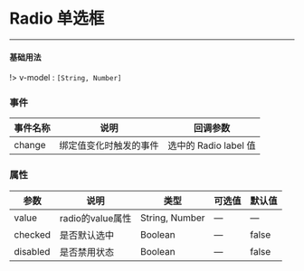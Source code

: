 # Radio 单选框
----
#### 基础用法
<vuep  :options="{ tabSize: 2 }"  template="#example"></vuep>

!> v-model : ```[String, Number]```

### 事件
| 事件名称      | 说明    | 回调参数      |
|---------- |-------- |---------- |
| change     | 绑定值变化时触发的事件   | 选中的 Radio label 值 |

### 属性
| 参数      | 说明    | 类型      | 可选值       | 默认值   |
|---------- |-------- |---------- |-------------  |-------- |
| value     | radio的value属性   | String, Number  |    — | —   |
| checked     | 是否默认选中   | Boolean    |   — |     false    |
| disabled  | 是否禁用状态    | Boolean   | —   | false   |

<script v-pre type="text/x-template" id="example">
  <template>
    <div>
        <f-radio v-model="radio" :value="1">备选项1</f-radio>
        <f-radio v-model="radio" :value="2">备选项2</f-radio>
        <f-radio v-model="radio" disabled :value="3">备选项2</f-radio>
        <f-radio v-model="radio" checked :value="4">备选项2</f-radio>
    </div>
  </template>
  <script>
    export default {
      data: function () {
        return {
            radio:null
         }
      },
      methods: {}
    }
  </script>
</script>